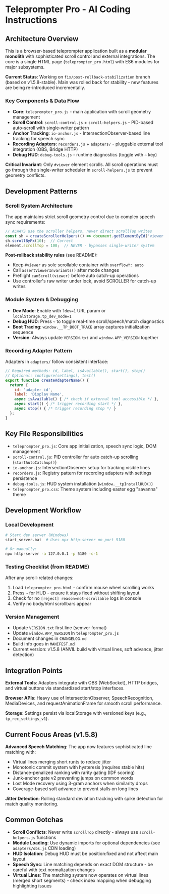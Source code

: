 # Teleprompter Pro - AI Coding Instructions

## Architecture Overview

This is a browser-based teleprompter application built as a **modular monolith** with sophisticated scroll control and external integrations. The core is a single HTML page (`teleprompter_pro.html`) with ES6 modules for major subsystems.

**Current Status**: Working on `fix/post-rollback-stabilization` branch (based on v1.5.8-stable). Main was rolled back for stability - new features are being re-introduced incrementally.

### Key Components & Data Flow

- **Core**: `teleprompter_pro.js` - main application with scroll geometry management
- **Scroll Control**: `scroll-control.js` + `scroll-helpers.js` - PID-based auto-scroll with single-writer pattern
- **Anchor Tracking**: `io-anchor.js` - IntersectionObserver-based line tracking for speech sync
- **Recording Adapters**: `recorders.js` + `adapters/` - pluggable external tool integration (OBS, Bridge HTTP)
- **Debug HUD**: `debug-tools.js` - runtime diagnostics (toggle with `~` key)

**Critical Invariant**: Only `#viewer` element scrolls. All scroll operations must go through the single-writer scheduler in `scroll-helpers.js` to prevent geometry conflicts.

## Development Patterns

### Scroll System Architecture
The app maintains strict scroll geometry control due to complex speech sync requirements:

```javascript
// ALWAYS use the scroller helpers, never direct scrollTop writes
const sh = createScrollerHelpers(() => document.getElementById('viewer'));
sh.scrollByPx(10);  // Correct
element.scrollTop = 100;  // NEVER - bypasses single-writer system
```

**Post-rollback stability rules** (see README):
- Keep `#viewer` as sole scrollable container with `overflowY: auto`
- Call `assertViewerInvariants()` after mode changes 
- Preflight `canScroll(viewer)` before auto catch-up operations
- Use controller's raw writer under lock, avoid SCROLLER for catch-up writes

### Module System & Debugging
- **Dev Mode**: Enable with `?dev=1` URL param or `localStorage.tp_dev_mode=1`
- **Debug HUD**: Press `~` to toggle real-time scroll/speech/match diagnostics
- **Boot Tracing**: `window.__TP_BOOT_TRACE` array captures initialization sequence
- **Version**: Always update `VERSION.txt` and `window.APP_VERSION` together

### Recording Adapter Pattern
Adapters in `adapters/` follow consistent interface:
```javascript
// Required methods: id, label, isAvailable(), start(), stop()
// Optional: configure(settings), test()
export function createAdapterName() {
  return {
    id: 'adapter-id',
    label: 'Display Name', 
    async isAvailable() { /* check if external tool accessible */ },
    async start() { /* trigger recording start */ },
    async stop() { /* trigger recording stop */ }
  };
}
```

## Key File Responsibilities

- `teleprompter_pro.js`: Core app initialization, speech sync logic, DOM management
- `scroll-control.js`: PID controller for auto catch-up scrolling (`startAutoCatchup()`)
- `io-anchor.js`: IntersectionObserver setup for tracking visible lines
- `recorders.js`: Registry pattern for recording adapters with settings persistence
- `debug-tools.js`: HUD system installation (`window.__tpInstallHUD()`)
- `teleprompter_pro.css`: Theme system including easter egg "savanna" theme

## Development Workflow

### Local Development
```bash
# Start dev server (Windows)
start_server.bat  # Uses npx http-server on port 5180

# Or manually:
npx http-server -a 127.0.0.1 -p 5180 -c-1
```

### Testing Checklist (from README)
After any scroll-related changes:
1. Load `teleprompter_pro.html` - confirm mouse wheel scrolling works
2. Press `~` for HUD - ensure it stays fixed without shifting layout
3. Check for no `[reject] reason=not-scrollable` logs in console
4. Verify no body/html scrollbars appear

### Version Management
- Update `VERSION.txt` first line (semver format)
- Update `window.APP_VERSION` in `teleprompter_pro.js`
- Document changes in `CHANGELOG.md`
- Build info goes in `MANIFEST.md`
- Current version: v1.5.8 (ANVIL build with virtual lines, soft advance, jitter detection)

## Integration Points

**External Tools**: Adapters integrate with OBS (WebSocket), HTTP bridges, and virtual buttons via standardized start/stop interfaces.

**Browser APIs**: Heavy use of IntersectionObserver, SpeechRecognition, MediaDevices, and requestAnimationFrame for smooth scroll performance.

**Storage**: Settings persist via localStorage with versioned keys (e.g., `tp_rec_settings_v1`).

## Current Focus Areas (v1.5.8)

**Advanced Speech Matching**: The app now features sophisticated line matching with:
- Virtual lines merging short runts to reduce jitter
- Monotonic commit system with hysteresis (requires stable hits)
- Distance-penalized ranking with rarity gating (IDF scoring)
- Junk-anchor gate v2 preventing jumps on common words
- Lost Mode recovery using 3-gram anchors when similarity drops
- Coverage-based soft advance to prevent stalls on long lines

**Jitter Detection**: Rolling standard deviation tracking with spike detection for match quality monitoring.

## Common Gotchas

- **Scroll Conflicts**: Never write `scrollTop` directly - always use `scroll-helpers.js` functions
- **Module Loading**: Use dynamic imports for optional dependencies (see `adapters/obs.js` CDN loading)
- **HUD Isolation**: Debug HUD must be position:fixed and not affect main layout
- **Speech Sync**: Line matching depends on exact DOM structure - be careful with text normalization changes
- **Virtual Lines**: The matching system now operates on virtual lines (merged short segments) - check index mapping when debugging highlighting issues